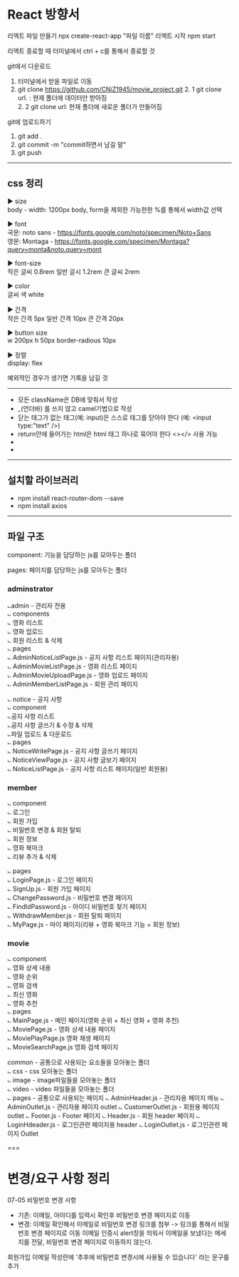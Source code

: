# React 방향서

리엑트 파일 만들기 npx create-react-app "파일 이름"
리엑트 시작 npm start


리엑트 종료할 때 터미널에서 ctrl + c를 통해서 종료할 것



git에서 다운로드
1. 터미널에서 받을 파일로 이동
2. git clone https://github.com/CNiZ1945/movie_project.git
    2. 1 git clone url. : 현재 폴더에 데이터만 받아짐    
    2. 2 git clone url: 현재 폴더에 새로운 폴더가 만들어짐    

git에 업로드하기
1. git add .
2. git commit -m "commit하면서 남길 말"
3. git push


------------------------------------------------------------------
## css 정리

► size    
body - width: 1200px
body, form을 제외한 가능한한 %를 통해서 width값 선택


► font    
국문: noto sans - https://fonts.google.com/noto/specimen/Noto+Sans    
영문: Montaga - https://fonts.google.com/specimen/Montaga?query=monta&noto.query=mont    


► font-size     
작은 글씨 0.8rem
일반 글시 1.2rem
큰 글씨 2rem

► color    
글씨 색 white


► 간격    
작은 간격 5px
일반 간격 10px
큰 간격 20px

► button size    
w 200px
h 50px
border-radious 10px

► 정렬   
display: flex

예외적인 경우가 생기면 기록을 남길 것

------------------------------------------------------------------
- 모든 className은 DB에 맞춰서 작성     
- _(언더바) 를 쓰지 않고 camel기법으로 작성     
- 닫는 태그가 없는 태그(예: input)은 스스로 태그를 닫아야 한다 (예: <input type:"text" />)
- return안에 들어가는 html은 html 태그 하나로 묶어야 한다 <></> 사용 가능
- 
- 

-------------------------------------------------------------
## 설치할 라이브러리
- npm install react-router-dom --save
- npm install axios

-------------------------------------------------------------
## 파일 구조

component: 기능을 담당하는 js를 모아두는 폴더     

pages: 페이지를 담당하는 js를 모아두는 폴더     

### adminstrator
⨽admin - 관리자 전용<br/>
    ⨽ components<br/>
        ⨽ 영화 리스트<br/>
        ⨽ 영화 업로드<br/>
        ⨽ 회원 리스트 & 삭제<br/>
    ⨽ pages<br/>
        ⨽ AdminNoticeListPage.js - 공지 사항 리스트 페이지(관리자용)<br/> 
        ⨽ AdminMovieListPage.js - 영화 리스트 페이지<br/>
        ⨽ AdminMovieUploadPage.js - 영화 업로드 페이지<br/>
        ⨽ AdminMemberListPage.js - 회원 관리 페이지<br/>

⨽ notice - 공지 사항<br/>
    ⨽ component<br/>
        ⨽공지 사항 리스트<br/>
        ⨽공지 사항 글쓰기 & 수정 & 삭제<br/>
        ⨽파일 업로드 & 다운로드<br/>
    ⨽ pages<br/>
        ⨽ NoticeWritePage.js - 공지 사항 글쓰기 페이지<br/>
        ⨽ NoticeViewPage.js - 공지 사항 글보기 페이지<br/>
        ⨽ NoticeListPage.js - 공지 사항 리스트 페이지(일반 회원용)<br/>

### member
⨽ component<br/>
    ⨽ 로그인<br/>
    ⨽ 회원 가입<br/>
    ⨽ 비밀번호 변경 & 회원 탈퇴<br/>
    ⨽ 회원 정보<br/>
    ⨽ 영화 북마크<br/>
    ⨽ 리뷰 추가 & 삭제<br/>

⨽ pages<br/>
    ⨽ LoginPage.js - 로그인 페이지<br/>
    ⨽ SignUp.js - 회원 가입 페이지<br/>
    ⨽ ChangePassword.js - 비밀번호 변경 페이지<br/>
    ⨽ FindIdPassword.js - 아이디 비밀번호 찾기 페이지<br/>
    ⨽ WithdrawMember.js - 회원 탈퇴 페이지<br/>
    ⨽ MyPage.js - 마이 페이지(리뷰 + 영화 북마크 기능 + 회원 정보)<br/>

### movie
⨽ component<br/>
    ⨽ 영화 상세 내용<br/>
    ⨽ 영화 순위<br/>
    ⨽ 영화 검색<br/>
    ⨽ 최신 영화<br/>
    ⨽ 영화 추천<br/>
⨽ pages<br/>
    ⨽ MainPage.js - 메인 페이지(영화 순위 + 최신 영화 + 영화 추천)<br/>
    ⨽ MoviePage.js - 영화 상세 내용 페이지<br/>
    ⨽ MoviePlayPage.js 영화 재생 페이지<br/>
    ⨽ MovieSearchPage.js 영화 검색 페이지<br/>

common - 공통으로 사용되는 요소들을 모아놓는 폴더<br/>
   ⨽ css - css 모아놓는 폴더<br/>
   ⨽ image - image파일들을 모아놓는 폴더<br/>
   ⨽ video - video 파일들을 모아놓는 폴더<br/>
   ⨽ pages - 공통으로 사용되는 페이지
      ⨽ AdminHeader.js - 관리자용 페이지 메뉴 
      ⨽ AdminOutlet.js - 관리자용 페이지 outlet
      ⨽ CustomerOutlet.js - 회원용 페이지 outlet
      ⨽ Footer.js - Footer 페이지
      ⨽ Header.js - 회원 header 페이지
      ⨽ LoginHdeader.js - 로그인관련 페이지용 header
      ⨽ LoginOutlet.js - 로그인관련 페이지 Outlet


===
# 변경/요구 사항 정리

07-05
비밀번호 변경 사항
- 기존: 이메일, 아이디를 입력시 확인후 비밀번호 변경 페이지로 이동
- 변경: 이메일 확인해서 이메일로 비밀번호 변경 링크를 첨부 -> 링크를 통해서 비밀번호 변경 페이지로 이동
이메일 인증시 alert창을 띄워서 이메일을 보냈다는 메세지를 전달, 비밀번호 변경 페이지로 이동하지 않는다.

회원가입
이메일 작성란에
'추후에 비밀번호 변경시에 사용될 수 있습니다' 라는 문구를 추가